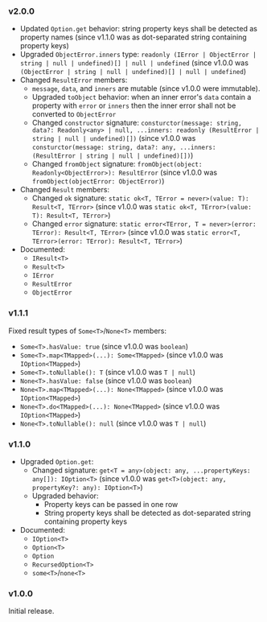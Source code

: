 ### v2.0.0

- Updated `Option.get` behavior: string property keys shall be detected as property names (since v1.1.0 was as dot-separated string containing property keys)
- Upgraded `ObjectError.inners` type: `readonly (IError | ObjectError | string | null | undefined)[] | null | undefined` (since v1.0.0 was `(ObjectError | string | null | undefined)[] | null | undefined`)
- Changed `ResultError` members:
  - `message`, `data`, and `inners` are mutable (since v1.0.0 were immutable).
  - Upgraded `toObject` behavior: when an inner error's `data` contain a property with `error` or `inners` then the inner error shall not be converted to `ObjectError`
  - Changed `constructor` signature: `consturctor(message: string, data?: Readonly<any> | null, ...inners: readonly (ResultError | string | null | undefined)[])` (since v1.0.0 was `consturctor(message: string, data?: any, ...inners: (ResultError | string | null | undefined)[])`)
  - Changed `fromObject` signature: `fromObject(object: Readonly<ObjectError>): ResultError` (since v1.0.0 was `fromObject(objectError: ObjectError)`)
- Changed `Result` members:
  - Changed `ok` signature: `static ok<T, TError = never>(value: T): Result<T, TError>` (since v1.0.0 was `static ok<T, TError>(value: T): Result<T, TError>`)
  - Changed `error` signature: `static error<TError, T = never>(error: TError): Result<T, TError>` (since v1.0.0 was `static error<T, TError>(error: TError): Result<T, TError>`)
- Documented:
  - `IResult<T>`
  - `Result<T>`
  - `IError`
  - `ResultError`
  - `ObjectError`

### v1.1.1

Fixed result types of `Some<T>`/`None<T>` members:
- `Some<T>.hasValue: true` (since v1.0.0 was `boolean`)
- `Some<T>.map<TMapped>(...): Some<TMapped>` (since v1.0.0 was `IOption<TMapped>`)
- `Some<T>.toNullable(): T` (since v1.0.0 was `T | null`)
- `None<T>.hasValue: false` (since v1.0.0 was `boolean`)
- `None<T>.map<TMapped>(...): None<TMapped>` (since v1.0.0 was `IOption<TMapped>`)
- `None<T>.do<TMapped>(...): None<TMapped>` (since v1.0.0 was `IOption<TMapped>`)
- `None<T>.toNullable(): null` (since v1.0.0 was `T | null`)

### v1.1.0

- Upgraded `Option.get`:
  - Changed signature: `get<T = any>(object: any, ...propertyKeys: any[]): IOption<T>` (since v1.0.0 was `get<T>(object: any, propertyKey?: any): IOption<T>`)
  - Upgraded behavior:
    - Property keys can be passed in one row
    - String property keys shall be detected as dot-separated string containing property keys
- Documented:
  - `IOption<T>`
  - `Option<T>`
  - `Option`
  - `RecursedOption<T>`
  - `some<T>`/`none<T>`

### v1.0.0

Initial release.